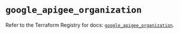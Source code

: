 # `google_apigee_organization`

Refer to the Terraform Registry for docs: [`google_apigee_organization`](https://registry.terraform.io/providers/hashicorp/google/6.40.0/docs/resources/apigee_organization).
